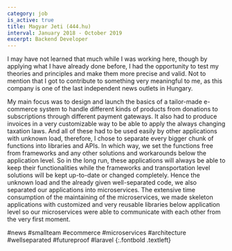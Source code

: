```yaml
---
category: job
is_active: true
title: Magyar Jeti (444.hu)
interval: January 2018 - October 2019
excerpt: Backend Developer
---
```

I may have not learned that much while I was working here, though by applying what I have already done before, I had the opportunity to test my theories and principles and make them more precise and valid. Not to mention that I got to contribute to something very meaningful to me, as this company is one of the last independent news outlets in Hungary.  

My main focus was to design and launch the basics of a tailor-made e-commerce system to handle different kinds of products from donations to subscriptions through different payment gateways. It also had to produce invoices in a very customizable way to be able to apply the always changing taxation laws. And all of these had to be used easily by other applications with unknown load, therefore, I chose to separate every bigger chunk of functions into libraries and APIs. In which way, we set the functions free from frameworks and any other solutions and workarounds below the application level. So in the long run, these applications will always be able to keep their functionalities while the frameworks and transportation level solutions will be kept up-to-date or changed completely. Hence the unknown load and the already given well-separated code, we also separated our applications into microservices. The extensive time consumption of the maintaining of the microservices, we made skeleton applications with customized and very reusable libraries below application level so our microservices were able to communicate with each other from the very first moment.

#news #smallteam #ecommerce #microservices #architecture #wellseparated #futureproof #laravel
{:.fontbold .textleft}
